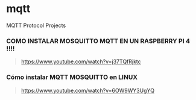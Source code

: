 # mqtt
MQTT Protocol Projects

### COMO INSTALAR MOSQUITTO MQTT EN UN RASPBERRY PI 4 !!!!
> https://www.youtube.com/watch?v=j37TQfRjktc

### Cómo instalar MQTT MOSQUITTO en LINUX
> https://www.youtube.com/watch?v=6OW9WY3UgYQ
